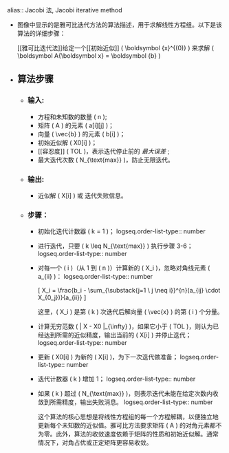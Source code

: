 alias:: Jacobi 法, Jacobi iterative method

- 图像中显示的是雅可比迭代方法的算法描述，用于求解线性方程组。以下是该算法的详细步骤：
  
  [[雅可比迭代法]]给定一个[[初始近似]] \( \boldsymbol {x}^{(0)} \) 来求解 \( \boldsymbol A{\boldsymbol x} = \boldsymbol {b} \)
- ## 算法步骤
	- ### 输入:
		- 方程和未知数的数量 \( n \);
		- 矩阵 \( A \) 的元素 \( a[i][j] \)；
		- 向量 \( \vec{b} \) 的元素 \( b[i] \)；
		- 初始近似解 \( X0[i] \)；
		- [[容忍度]] \( TOL \)，表示迭代停止前的 *最大误差* ;
		- 最大迭代次数 \( N_{\text{max}} \)，防止无限迭代。
	- ### 输出:
		- 近似解 \( X[i] \) 或 迭代失败信息。
	- ### 步骤：
		- 初始化迭代计数器 \( k = 1 \)；
		  logseq.order-list-type:: number
		- 进行迭代，只要 \( k \leq N_{\text{max}} \) 执行步骤 3-6；
		  logseq.order-list-type:: number
		- 对每一个 \( i \)（从 1 到 \( n \)）计算新的 \( X_i \)，忽略对角线元素 \( a_{ii} \)：
		  logseq.order-list-type:: number
		  
		   \[ X_i = \frac{b_i - \sum_{\substack{j=1 \\ j \neq i}}^{n}(a_{ij} \cdot X_{0_j})}{a_{ii}} \]
		   
		   这里，\( X_i \) 是第 \( k \) 次迭代后解向量 \( \vec{x} \) 的第 \( i \) 个分量。
		- 计算无穷范数 \( \| X - X0 \|_{\infty} \)，如果它小于 \( TOL \)，则认为已经达到所需的近似精度，输出当前的 \( X[i] \) 并停止迭代；
		  logseq.order-list-type:: number
		- 更新 \( X0[i] \) 为新的 \( X[i] \)，为下一次迭代做准备；
		  logseq.order-list-type:: number
		- 迭代计数器 \( k \) 增加 1；
		  logseq.order-list-type:: number
		- 如果 \( k \) 超过 \( N_{\text{max}} \)，则表示迭代未能在给定次数内收敛到所需精度，输出失败消息。
		  logseq.order-list-type:: number
		  
		  这个算法的核心思想是将线性方程组的每一个方程解耦，以便独立地更新每个未知数的近似值。雅可比方法要求矩阵 \( A \) 的对角元素都不为零。此外，算法的收敛速度依赖于矩阵的性质和初始近似解。通常情况下，对角占优或正定矩阵更容易收敛。